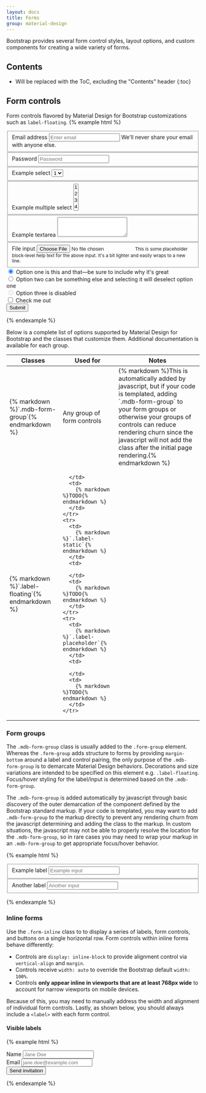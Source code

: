 ```yaml
---
layout: docs
title: Forms
group: material-design
---
```


Bootstrap provides several form control styles, layout options, and custom components for creating a wide variety of forms.

## Contents

* Will be replaced with the ToC, excluding the "Contents" header
{:toc}

## Form controls

Form controls flavored by Material Design for Bootstrap customizations such as `label-floating`.
{% example html %}
<form>
  <fieldset class="form-group label-floating">
    <label for="exampleInputEmail1">Email address</label>
    <input type="email" class="form-control" id="exampleInputEmail1" placeholder="Enter email">
    <span class="mdb-help">We'll never share your email with anyone else.</span>
  </fieldset>
  <fieldset class="form-group label-floating">
    <label for="exampleInputPassword1">Password</label>
    <input type="password" class="form-control" id="exampleInputPassword1" placeholder="Password">
  </fieldset>
  <fieldset class="form-group label-floating">
    <label for="exampleSelect1">Example select</label>
    <select class="form-control" id="exampleSelect1">
      <option>1</option>
      <option>2</option>
      <option>3</option>
      <option>4</option>
      <option>5</option>
    </select>
  </fieldset>
  <fieldset class="form-group label-floating">
    <label for="exampleSelect2">Example multiple select</label>
    <select multiple class="form-control" id="exampleSelect2">
      <option>1</option>
      <option>2</option>
      <option>3</option>
      <option>4</option>
      <option>5</option>
    </select>
  </fieldset>
  <fieldset class="form-group label-floating">
    <label for="exampleTextarea">Example textarea</label>
    <textarea class="form-control" id="exampleTextarea" rows="3"></textarea>
  </fieldset>
  <fieldset class="form-group label-floating">
    <label for="exampleInputFile">File input</label>
    <input type="file" class="form-control-file" id="exampleInputFile">
    <small class="text-muted">This is some placeholder block-level help text for the above input. It's a bit lighter and easily wraps to a new line.</small>
  </fieldset>
  <div class="radio">
    <label>
      <input type="radio" name="optionsRadios" id="optionsRadios1" value="option1" checked>
      Option one is this and that&mdash;be sure to include why it's great
    </label>
  </div>
  <div class="radio">
    <label>
      <input type="radio" name="optionsRadios" id="optionsRadios2" value="option2">
      Option two can be something else and selecting it will deselect option one
    </label>
  </div>
  <div class="radio disabled">
    <label>
      <input type="radio" name="optionsRadios" id="optionsRadios3" value="option3" disabled>
      Option three is disabled
    </label>
  </div>
  <div class="checkbox">
    <label>
      <input type="checkbox"> Check me out
    </label>
  </div>
  <button type="submit" class="btn btn-primary">Submit</button>
</form>
{% endexample %}

Below is a complete list of options supported by Material Design for Bootstrap and the classes that customize them. Additional documentation is available for each group.

<table>
  <thead>
    <tr>
      <th>Classes</th>
      <th>Used for</th>
      <th>Notes</th>
    </tr>
  </thead>
  <tbody>
    <tr>
      <td>
        {% markdown %}`.mdb-form-group`{% endmarkdown %}
      </td>
      <td class="text-nowrap">
        Any group of form controls
      </td>
      <td>
        {% markdown %}This is automatically added by javascript, but if your code is templated, adding `.mdb-form-group` 
        to your form groups or otherwise your groups of controls can reduce rendering churn since the javascript will not
        add the class after the initial page rendering.{% endmarkdown %}
      </td>
    </tr>
    <tr>
      <td>
        {% markdown %}`.label-floating`{% endmarkdown %}
      </td>
      <td>
        
      </td>
      <td>
        {% markdown %}TODO{% endmarkdown %}
      </td>
    </tr>
    <tr>
      <td>
        {% markdown %}`.label-static`{% endmarkdown %}
      </td>
      <td>
        
      </td>
      <td>
        {% markdown %}TODO{% endmarkdown %}
      </td>
    </tr>
    <tr>
      <td>
        {% markdown %}`.label-placeholder`{% endmarkdown %}
      </td>
      <td>
        
      </td>
      <td>
        {% markdown %}TODO{% endmarkdown %}
      </td>
    </tr>
  </tbody>
</table>


### Form groups

The `.mdb-form-group` class is usually added to the `.form-group` element. Whereas the `.form-group` adds structure to forms by providing `margin-bottom` around a label and control pairing,
 the only purpose of the  `.mdb-form-group` is to demarcate Material Design behaviors.  Decorations and size variations are intended to be specified on
 this element e.g. `.label-floating`.  Focus/hover styling for the label/input is determined based on the `.mdb-form-group`. 

The `.mdb-form-group` is added automatically by javascript through basic discovery of the outer demarcation of the component defined by the Bootstrap standard 
markup.  If your code is templated, you may want to add `.mdb-form-group` to the markup directly to prevent any rendering churn from the javascript determining 
and adding the class to the markup.  In custom situations, the javascript may not be able to properly resolve the location for the `.mdb-form-group`, so in rare cases
you may need to wrap your markup in an `.mdb-form-group` to get appropriate focus/hover behavior.

{% example html %}
<form>
  <fieldset class="form-group label-floating"> <!-- left unspecified, .mdb-form-group will be automatically added (inspect the code) -->
    <label for="formGroupExampleInput">Example label</label>
    <input type="text" class="form-control" id="formGroupExampleInput" placeholder="Example input">
  </fieldset>
  <fieldset class="form-group mdb-form-group label-floating"> <!-- manually specified --> 
    <label for="formGroupExampleInput2">Another label</label>
    <input type="text" class="form-control" id="formGroupExampleInput2" placeholder="Another input">
  </fieldset>
</form>
{% endexample %}

### Inline forms

Use the `.form-inline` class to to display a series of labels, form controls, and buttons on a single horizontal row. Form controls within inline forms behave differently:

- Controls are `display: inline-block` to provide alignment control via `vertical-align` and `margin`.
- Controls receive `width: auto` to override the Bootstrap default `width: 100%`.
- Controls **only appear inline in viewports that are at least 768px wide** to account for narrow viewports on mobile devices.

Because of this, you may need to manually address the width and alignment of individual form controls. Lastly, as shown below, you should always include a `<label>` with each form control.

#### Visible labels

{% example html %}
<form class="form-inline">
  <div class="form-group label-floating">
    <label for="exampleInputName2">Name</label>
    <input type="text" class="form-control" id="exampleInputName2" placeholder="Jane Doe">
  </div>
  <div class="form-group label-floating">
    <label for="exampleInputEmail2">Email</label>
    <input type="email" class="form-control" id="exampleInputEmail2" placeholder="jane.doe@example.com">
  </div>
  <button type="submit" class="btn btn-primary">Send invitation</button>
</form>
{% endexample %}
